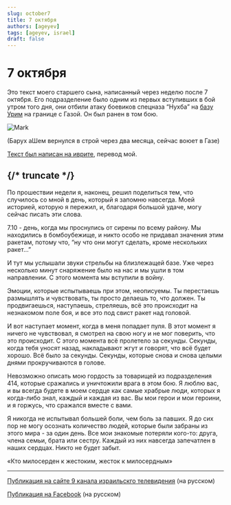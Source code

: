 ```yaml
---
slug: october7
title: 7 октября
authors: [ageyev]
tags: [ageyev, israel]
draft: false
---
```


# 7 октября 

Это текст моего старшего сына, написанный через неделю после 7 октября. Его подразделение было одним из первых вступивших в бой утром того дня, они отбили атаку боевиков спецназа “Нухба” на [базу Урим](https://he.wikipedia.org/wiki/%D7%94%D7%A7%D7%A8%D7%91_%D7%91%D7%91%D7%A1%D7%99%D7%A1_%D7%90%D7%95%D7%A8%D7%99%D7%9D) на границе с Газой. Он был ранен в том бою.

![Mark](/img/Illustrations/blog/2024-10-07-october-7/2024-08-18.Mark_with_rifle.jpeg)

(Барух аШем вернулся в строй через два месяца, сейчас воюет в Газе)

[Текст был написан на иврите](https://www.instagram.com/p/CybeGarsF_p/), перевод мой.  

{/* truncate */}
--- 
По прошествии недели я, наконец, решил поделиться тем, что случилось со мной в день, который я запомню навсегда. Моей историей, которую я пережил, и, благодаря большой удаче, могу сейчас писать эти слова.

7.10 - день, когда мы проснулись от сирены по всему району. Мы находились в бомбоубежище, и никто особо не придавал значения этим ракетам, потому что, “ну что они могут сделать, кроме нескольких ракет…”

И тут мы услышали звуки стрельбы на близлежащей базе. Уже через несколько минут снаряжение было на нас и мы ушли в том направлении. С этого момента мы вступили в войну.

Эмоции, которые испытываешь при этом, неописуемы. Ты перестаешь размышлять и чувствовать, ты просто делаешь то, что должен. Ты продвигаешься, наступаешь, стреляешь, всё это происходит на незнакомом поле боя, и все это под свист ракет над головой.

И вот наступает момент, когда в меня попадает пуля. В этот момент я ничего не чувствовал, я смотрел на свою ногу и не мог поверить, что это происходит. С этого момента всё пролетело за секунды. Секунды, когда тебя уносят назад, накладывают жгут и говорят, что всё будет хорошо. Всё было за секунды. Секунды, которые снова и снова целыми днями прокручиваются в голове.

Невозможно описать мою гордость за товарищей из подразделения 414, которые сражались и уничтожили врага в этом бою. Я люблю вас, и вы всегда будете в моем сердце как самые храбрые люди, которых я когда-либо знал, каждый и каждая из вас. Вы мои герои и мои героини, и я горжусь, что сражался вместе с вами.

Я никогда не испытывал большей боли, чем боль за павших. Я до сих пор не могу осознать количество людей, которые были забраны из этого мира - за один день. Все мои знакомые потеряли кого-то: друга, члена семьи, брата или сестру. Каждый из них навсегда запечатлен в наших сердцах. Никто не будет забыт.

«Кто милосерден к жестоким, жесток к милосердным» 

--- 

[Публикация на сайте 9 канала израильскго телевидения](https://www.9tv.co.il/Item/79640) (на русском)

[Публикация на Facebook](https://www.facebook.com/viktor.ageyev/posts/pfbid0AzoFkvcVD9ka8bMTDJDAzg3YKU2asgU6Prg13G3QT8Wsm3nzue477pjx4zUqyC5Xl) (на русском)